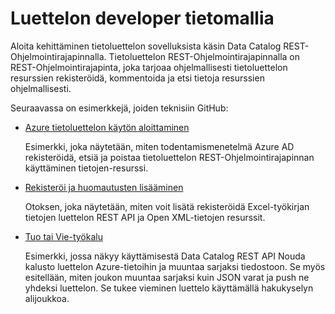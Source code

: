 <properties
    pageTitle="Luettelon developer tietomallia | Microsoft Azure"
    description="Tässä artikkelissa on yleiskatsaus käytettävissä developer mallit tietojen luettelon REST API."
    services="data-catalog"
    documentationCenter=""
    authors="spelluru"
    manager="jhubbard"
    editor=""
    tags=""/>
<tags
    ms.service="data-catalog"
    ms.devlang="NA"
    ms.topic="article"
    ms.tgt_pltfrm="NA"
    ms.workload="data-catalog"
    ms.date="09/06/2016"
    ms.author="spelluru"/>


# <a name="data-catalog-developer-samples"></a>Luettelon developer tietomallia
Aloita kehittäminen tietoluettelon sovelluksista käsin Data Catalog REST-Ohjelmointirajapinnalla. Tietoluettelon REST-Ohjelmointirajapinnalla on REST-Ohjelmointirajapinta, joka tarjoaa ohjelmallisesti tietoluettelon resurssien rekisteröidä, kommentoida ja etsi tietoja resurssien ohjelmallisesti.

Seuraavassa on esimerkkejä, joiden teknisiin GitHub:

- [Azure tietoluettelon käytön aloittaminen](https://azure.microsoft.com/documentation/samples/data-catalog-dotnet-get-started/)

  Esimerkki, joka näytetään, miten todentamismenetelmä Azure AD rekisteröidä, etsiä ja poistaa tietoluettelon REST-Ohjelmointirajapinnan käyttäminen tietojen-resurssi.

- [Rekisteröi ja huomautusten lisääminen](https://azure.microsoft.com/documentation/samples/data-catalog-dotnet-excel-register-data-assets/)

  Otoksen, joka näytetään, miten voit lisätä rekisteröidä Excel-työkirjan tietojen luettelon REST API ja Open XML-tietojen resurssit.

- [Tuo tai Vie-työkalu](https://azure.microsoft.com/documentation/samples/data-catalog-dotnet-import-export/)

  Esimerkki, jossa näkyy käyttämisestä Data Catalog REST API Nouda kalusto luettelon Azure-tietoihin ja muuntaa sarjaksi tiedostoon. Se myös esitellään, miten joukon muuntaa sarjaksi kuin JSON varat ja push ne yhdeksi luettelon. Se tukee vieminen luettelo käyttämällä hakukyselyn alijoukkoa.
